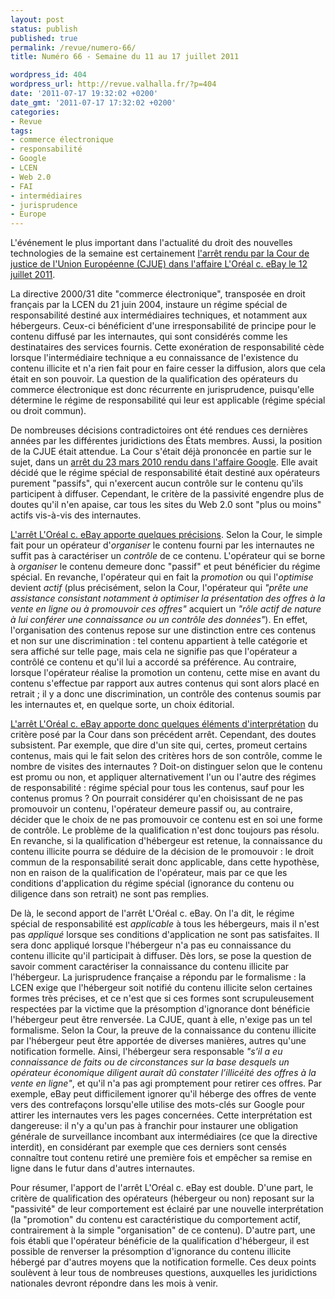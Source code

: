 ```yaml
---
layout: post
status: publish
published: true
permalink: /revue/numero-66/
title: Numéro 66 - Semaine du 11 au 17 juillet 2011

wordpress_id: 404
wordpress_url: http://revue.valhalla.fr/?p=404
date: '2011-07-17 19:32:02 +0200'
date_gmt: '2011-07-17 17:32:02 +0200'
categories:
- Revue
tags:
- commerce électronique
- responsabilité
- Google
- LCEN
- Web 2.0
- FAI
- intermédiaires
- jurisprudence
- Europe
---
```

<p>
L'événement le plus important dans l'actualité du droit des nouvelles technologies de la semaine est certainement <a href="http://legalis.net/spip.php?page=jurisprudence-decision&id_article=3205">l'arrêt rendu par la Cour de justice de l'Union Européenne (CJUE) dans l'affaire L'Oréal c. eBay le 12 juillet 2011</a>.</p>
<p>La directive 2000/31 dite "commerce électronique", transposée en droit français par la LCEN du 21 juin 2004, instaure un régime spécial de responsabilité destiné aux intermédiaires techniques, et notamment aux hébergeurs. Ceux-ci bénéficient d'une irresponsabilité de principe pour le contenu diffusé par les internautes, qui sont considérés comme les destinataires des services fournis. Cette exonération de responsabilité cède lorsque l'intermédiaire technique a eu connaissance de l'existence du contenu illicite et n'a rien fait pour en faire cesser la diffusion, alors que cela était en son pouvoir. La question de la qualification des opérateurs du commerce électronique est donc récurrente en jurisprudence, puisqu'elle détermine le régime de responsabilité qui leur est applicable (régime spécial ou droit commun).</p>
<p>De nombreuses décisions contradictoires ont été rendues ces dernières années par les différentes juridictions des États membres. Aussi, la position de la CJUE était attendue. La Cour s'était déjà prononcée en partie sur le sujet, dans un <a href="http://www.legalis.net/?page=jurisprudence-decision&id_article=2882">arrêt du 23 mars 2010 rendu dans l'affaire Google</a>. Elle avait décidé que le régime spécial de responsabilité était destiné aux opérateurs purement "passifs", qui n'exercent aucun contrôle sur le contenu qu'ils participent à diffuser. Cependant, le critère de la passivité engendre plus de doutes qu'il n'en apaise, car tous les sites du Web 2.0 sont "plus ou moins" actifs vis-à-vis des internautes.</p>
<p><a href="http://www.pcinpact.com/actu/news/64602-cjue-statut-<br />
intermediaire-technique-lcen.htm">L'arrêt L'Oréal c. eBay apporte quelques précisions</a>. Selon la Cour, le simple fait pour un opérateur d'<i>organiser</i> le contenu fourni par les internautes ne suffit pas à caractériser un <i>contrôle</i> de ce contenu. L'opérateur qui se borne à <i>organiser</i> le contenu demeure donc "passif" et peut bénéficier du régime spécial. En revanche, l'opérateur qui en fait la <i>promotion</i> ou qui l'<i>optimise</i> devient <i>actif</i> (plus précisément, selon la Cour, l'opérateur qui <i>"prête une assistance consistant notamment à optimiser la présentation des offres à la vente en ligne ou à promouvoir ces offres"</i> acquiert un <i>"rôle actif de nature à lui conférer une connaissance ou un contrôle des données"</i>). En effet, l'organisation des contenus repose sur une distinction entre ces contenus et non sur une discrimination : tel contenu appartient à telle catégorie et sera affiché sur telle page, mais cela ne signifie pas que l'opérateur a contrôlé ce contenu et qu'il lui a accordé sa préférence. Au contraire, lorsque l'opérateur réalise la promotion un contenu, cette mise en avant du contenu s'effectue par rapport aux autres contenus qui sont alors placé en retrait ; il y a donc une discrimination, un contrôle des contenus soumis par les internautes et, en quelque sorte, un choix éditorial. </p>
<p><a href="http://www.numerama.com/magazine/19324-vente-de-biens-contrefaits-ebay-peut-etre-tenu-<br />
responsable.html">L'arrêt L'Oréal c. eBay apporte donc quelques éléments d'interprétation</a> du critère posé par la Cour dans son précédent arrêt. Cependant, des doutes subsistent. Par exemple, que dire d'un site qui, certes, promeut certains contenus, mais qui le fait selon des critères hors de son contrôle, comme le nombre de visites des internautes ? Doit-on distinguer selon que le contenu est promu ou non, et appliquer alternativement l'un ou l'autre des régimes de responsabilité : régime spécial pour tous les contenus, sauf pour les contenus promus ? On pourrait considérer qu'en choisissant de ne pas promouvoir un contenu, l'opérateur demeure passif ou, au contraire, décider que le choix de ne pas promouvoir ce contenu est en soi une forme de contrôle. Le problème de la qualification n'est donc toujours pas résolu. En revanche, si la qualification d'hébergeur est retenue, la connaissance du contenu illicite pourra se déduire de la décision de le promouvoir : le droit commun de la responsabilité serait donc applicable, dans cette hypothèse, non en raison de la qualification de l'opérateur, mais par ce que les conditions d'application du régime spécial (ignorance du contenu ou diligence dans son retrait) ne sont pas remplies.</p>
<p>De là, le second apport de l'arrêt L'Oréal c. eBay. On l'a dit, le régime spécial de responsabilité est <i>applicable</i> à tous les hébergeurs, mais il n'est pas <i>appliqué</i> lorsque ses conditions d'application ne sont pas satisfaites. Il sera donc appliqué lorsque l'hébergeur n'a pas eu connaissance du contenu illicite qu'il participait à diffuser. Dès lors, se pose la question de savoir comment caractériser la connaissance du contenu illicite par l'hébergeur. La jurisprudence française a répondu par le formalisme : la LCEN exige que l'hébergeur soit notifié du contenu illicite selon certaines formes très précises, et ce n'est que si ces formes sont scrupuleusement respectées par la victime que la présomption d'ignorance dont bénéficie l'hébergeur peut être renversée. La CJUE, quant à elle, n'exige pas un tel formalisme. Selon la Cour, la preuve de la connaissance du contenu illicite par l'hébergeur peut être apportée de diverses manières, autres qu'une notification formelle. Ainsi, l'hébergeur sera responsable <i>"s’il a eu connaissance de faits ou de circonstances sur la base desquels un opérateur économique diligent aurait dû constater l’illicéité des offres à la vente en ligne"</i>, et qu'il n'a pas agi promptement pour retirer ces offres.  Par exemple, eBay peut difficilement ignorer qu'il héberge des offres de vente vers des contrefaçons lorsqu'elle utilise des mots-clés sur Google pour attirer les internautes vers les pages concernées. Cette interprétation est dangereuse: il n'y a qu'un pas à franchir pour instaurer une obligation générale de surveillance incombant aux intermédiaires (ce que la directive interdit), en considérant par exemple que ces derniers sont censés connaître tout contenu retiré une première fois et empêcher sa remise en ligne dans le futur dans d'autres internautes.</p>
<p>Pour résumer, l'apport de l'arrêt L'Oréal c. eBay est double. D'une part, le critère de qualification des opérateurs (hébergeur ou non) reposant sur la "passivité" de leur comportement est éclairé par une nouvelle interprétation (la "promotion" du contenu est caractéristique du comportement actif, contrairement à la simple "organisation" de ce contenu). D'autre part, une fois établi que l'opérateur bénéficie de la qualification d'hébergeur, il est possible de renverser la présomption d'ignorance du contenu illicite hébergé par d'autres moyens que la notification formelle. Ces deux points soulèvent à leur tous de nombreuses questions, auxquelles les juridictions nationales devront répondre dans les mois à venir.</p>
